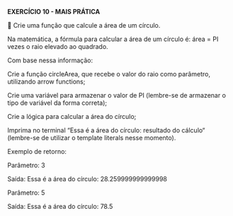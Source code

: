 **EXERCÍCIO 10 - MAIS PRÁTICA**


🚀 Crie uma função que calcule a área de um círculo.

Na matemática, a fórmula para calcular a área de um círculo é: área = PI vezes o raio elevado ao quadrado.

Com base nessa informação:

Crie a função circleArea, que recebe o valor do raio como parâmetro, utilizando arrow functions;

Crie uma variável para armazenar o valor de PI (lembre-se de armazenar o tipo de variável da forma correta);

Crie a lógica para calcular a área do círculo;

Imprima no terminal “Essa é a área do círculo: resultado do cálculo“ (lembre-se de utilizar o template literals nesse momento).

Exemplo de retorno:

Parâmetro: 3

Saída: Essa é a área do círculo: 28.259999999999998

Parâmetro: 5

Saída: Essa é a área do círculo: 78.5

